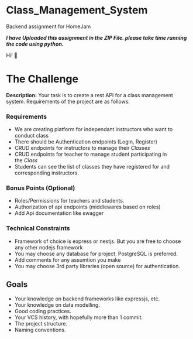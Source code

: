 # Class_Management_System
Backend assignment for HomeJam
 
 
 ***I have Uploaded this assignment in the ZIP File. please take time running the code using python.***


Hi! 👋

# **The Challenge**

**Description:** Your task is to create a rest API for a class management system. Requirements of the project are as follows:

### **Requirements**

- We are creating platform for independant instructors who want to conduct class
- There should be Authentication endpoints (Login, Register)
- CRUD endpoints for instructors to manage their *Classes*
- CRUD endpoints for teacher to manage student participating in the *Class*
- Students can see the list of classes they have registered for and corresponding instructors.

### **Bonus Points (Optional)**

- Roles/Permissions for teachers and students.
- Authorization of api endpoints (middlewares based on roles)
- Add Api documentation like swagger

### **Technical Constraints**

- Framework of choice is express or nestjs. But you are free to choose any other nodejs framework
- You may choose any database for project. PostgreSQL is preferred.
- Add comments for any assumtion you make
- You may choose 3rd party libraries (open source) for authentication.

## **Goals**

- Your knowledge on backend frameworks like expressjs, etc.
- Your knowledge on data modelling.
- Good coding practices.
- Your VCS history, with hopefully more than 1 commit.
- The project structure.
- Naming conventions.
